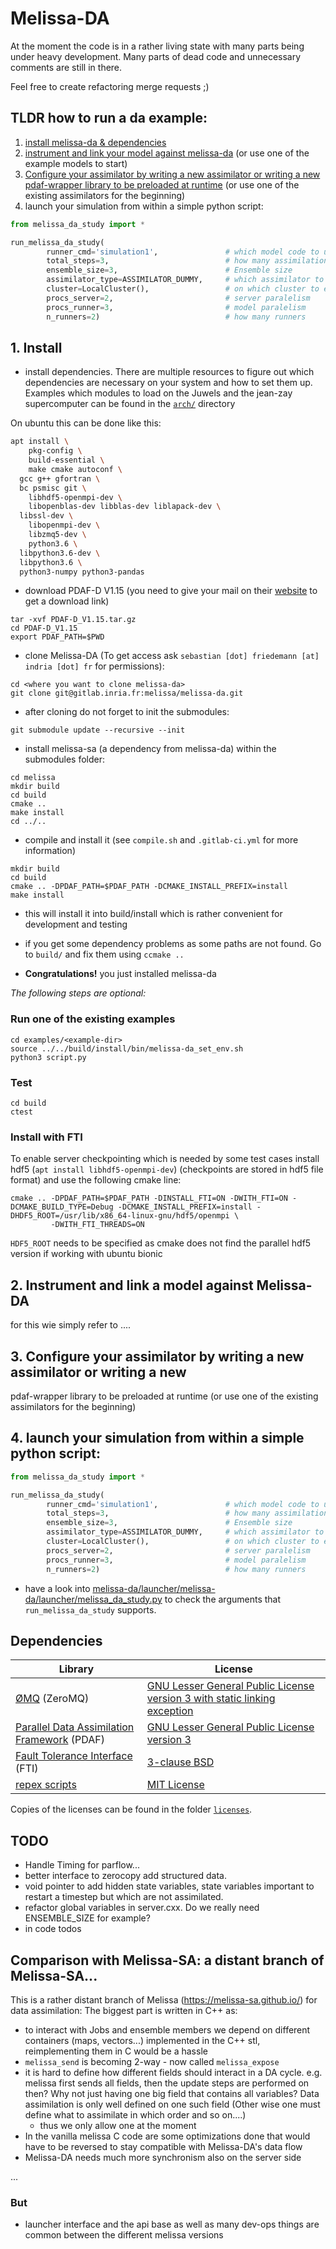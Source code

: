 # Melissa-DA


At the moment the code is in a rather living state with many parts being under heavy
development. Many parts of dead code and unnecessary comments are still in there.

Feel free to create refactoring merge requests ;)

## TLDR how to run a da example:
1. [install melissa-da & dependencies](#1.-Install)
2. [instrument and link your model against melissa-da](TODO) (or use one of the example models to
start)
3. [Configure your assimilator by writing a new assimilator or writing a new
pdaf-wrapper library to be preloaded at runtime](TODO) (or use one of the existing assimilators
for the beginning)
4. launch your simulation from within a simple python script:
```python
from melissa_da_study import *

run_melissa_da_study(
        runner_cmd='simulation1',               # which model code to use
        total_steps=3,                          # how many assimilation cycles to run
        ensemble_size=3,                        # Ensemble size
        assimilator_type=ASSIMILATOR_DUMMY,     # which assimilator to chose during DA update phase Further options must be specified using environment variables passed to the server (see additional_server_env)
        cluster=LocalCluster(),                 # on which cluster to execute, LocalClsuter will run on localhost
        procs_server=2,                         # server paralelism
        procs_runner=3,                         # model paralelism
        n_runners=2)                            # how many runners
```




## 1. Install
- install dependencies. There are multiple resources to figure out which dependencies
are necessary on your system and how to set them up. Examples which modules to load on
the Juwels and the jean-zay supercomputer can be found in the
[`arch/`](https://gitlab.inria.fr/melissa/melissa-da/-/tree/master/arch) directory

On ubuntu this can be done like this:
```sh
apt install \
	pkg-config \
	build-essential \
	make cmake autoconf \
  gcc g++ gfortran \
  bc psmisc git \
	libhdf5-openmpi-dev \
	libopenblas-dev libblas-dev liblapack-dev \
  libssl-dev \
	libopenmpi-dev \
	libzmq5-dev \
	python3.6 \
  libpython3.6-dev \
  libpython3.6 \
  python3-numpy python3-pandas
```

- download PDAF-D V1.15
  (you need to give your mail on their
  [website](http://pdaf.awi.de/download/index.php?id=ab341070863ac82737b9e4613c72f997)
  to get a download link)

```
tar -xvf PDAF-D_V1.15.tar.gz
cd PDAF-D_V1.15
export PDAF_PATH=$PWD
```

- clone Melissa-DA (To get access ask
  `sebastian [dot] friedemann [at] indria [dot] fr` for permissions):
```
cd <where you want to clone melissa-da>
git clone git@gitlab.inria.fr:melissa/melissa-da.git
```

- after cloning do not forget to init the submodules:
```
git submodule update --recursive --init
```

- install melissa-sa (a dependency from melissa-da) within the submodules folder:
```
cd melissa
mkdir build
cd build
cmake ..
make install
cd ../..
```

- compile and install it (see `compile.sh` and `.gitlab-ci.yml` for more information)
```
mkdir build
cd build
cmake .. -DPDAF_PATH=$PDAF_PATH -DCMAKE_INSTALL_PREFIX=install
make install
```
- this will install it into build/install which is rather convenient for development and testing

- if you get some dependency problems as some paths are not found. Go to `build/` and fix them using `ccmake ..`

- **Congratulations!** you just installed melissa-da

*The following steps are optional:*

### Run one of the existing examples
```
cd examples/<example-dir>
source ../../build/install/bin/melissa-da_set_env.sh
python3 script.py
```

### Test
```
cd build
ctest
```


### Install with FTI
To enable server checkpointing which is needed by some test cases install hdf5
(`apt install libhdf5-openmpi-dev`)
(checkpoints are stored in hdf5 file format) and use the following cmake line:
```
cmake .. -DPDAF_PATH=$PDAF_PATH -DINSTALL_FTI=ON -DWITH_FTI=ON -DCMAKE_BUILD_TYPE=Debug -DCMAKE_INSTALL_PREFIX=install -DHDF5_ROOT=/usr/lib/x86_64-linux-gnu/hdf5/openmpi \
         -DWITH_FTI_THREADS=ON
```
`HDF5_ROOT` needs to be specified as cmake does not find the parallel hdf5 version if
working with ubuntu bionic

## 2. Instrument and link a model against Melissa-DA
for this wie simply refer to ....

## 3. Configure your assimilator by writing a new assimilator or writing a new
pdaf-wrapper library to be preloaded at runtime (or use one of the existing assimilators
for the beginning)

## 4. launch your simulation from within a simple python script:
```python
from melissa_da_study import *

run_melissa_da_study(
        runner_cmd='simulation1',               # which model code to use
        total_steps=3,                          # how many assimilation cycles to run
        ensemble_size=3,                        # Ensemble size
        assimilator_type=ASSIMILATOR_DUMMY,     # which assimilator to chose during DA update phase Further options must be specified using environment variables passed to the server (see additional_server_env)
        cluster=LocalCluster(),                 # on which cluster to execute, LocalClsuter will run on localhost
        procs_server=2,                         # server paralelism
        procs_runner=3,                         # model paralelism
        n_runners=2)                            # how many runners
```
- have a look into [melissa-da/launcher/melissa-da/launcher/melissa_da_study.py](https://gitlab.inria.fr/melissa/melissa-da/-/blob/master/launcher/melissa_da_study.py) to check the arguments that `run_melissa_da_study` supports.


## Dependencies

| Library | License |
| -- | -- |
| [ØMQ](https://zeromq.org/) (ZeroMQ) | [GNU Lesser General Public License version 3 with static linking exception](http://wiki.zeromq.org/area:licensing) |
| [Parallel Data Assimilation Framework](http://pdaf.awi.de/trac/wiki) (PDAF) | [GNU Lesser General Public License version 3](https://www.gnu.org/licenses/lgpl-3.0.en.html) |
| [Fault Tolerance Interface](https://github.com/leobago/fti) (FTI) | [3-clause BSD](https://github.com/leobago/fti/blob/master/LICENSE) |
| [repex scripts](https://gitlab.inria.fr/sfriedem/repex) | [MIT License](https://gitlab.inria.fr/sfriedem/repex/-/blob/master/LICENSE) |

Copies of the licenses can be found in the folder [`licenses`](licenses).


## TODO
- Handle Timing for parflow...
- better interface to zerocopy add structured data.
- void pointer to add hidden state variables, state variables important to restart a timestep but which are not assimilated.
- refactor global variables in server.cxx. Do we really need ENSEMBLE_SIZE for example?
- in code todos






## Comparison with Melissa-SA: a distant branch of Melissa-SA...
This is a rather distant branch of Melissa (https://melissa-sa.github.io/) for data assimilation:
The biggest part is written in C++ as:
- to interact with Jobs and ensemble members we depend on different containers (maps, vectors...) implemented in the C++ stl,
  reimplementing them in C would be a hassle
- `melissa_send` is becoming 2-way - now called `melissa_expose`
- it is hard to define how different fields should interact in a DA cycle. e.g. melissa first sends all fields, then the update steps are performed on then? Why not just having one big field that contains all variables? Data assimilation is only well defined on one such field (Other wise one must define what to assimilate in which order and so on....)
  - thus we only allow one at the moment
- In the vanilla melissa C code are some optimizations done that would have to be reversed to stay compatible with Melissa-DA's data flow
- Melissa-DA needs much more synchronism also on the server side

...

### But
  - launcher interface and the api base as well as many dev-ops things are common between
  the different melissa versions
